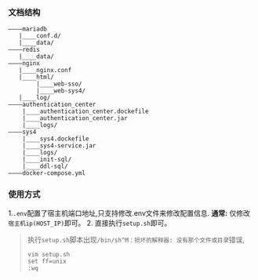 ### 文档结构
```text
————mariadb
   |____conf.d/
   |____data/
————redis
   |____data/
————nginx
   |____nginx.conf
   |____html/
        |____web-sso/
        |____web-sys4/
   |____log/
————authentication_center
    |____authentication_center.dockefile
    |____authentication_center.jar
    |____logs/
————sys4
    |____sys4.dockefile
    |____sys4-service.jar
    |____logs/
    |____init-sql/
    |____ddl-sql/
————docker-compose.yml
```

### 使用方式
1.`.env`配置了宿主机端口地址,只支持修改.env文件来修改配置信息. **通常:** 仅修改`宿主机ip(HOST_IP)`即可。 
2. 直接执行`setup.sh`即可。 
> 执行`setup.sh`脚本出现`/bin/sh^M：损坏的解释器: 没有那个文件或目录`错误,
>```
>vim setup.sh   
>set ff=unix 
>:wq
>```
                     
